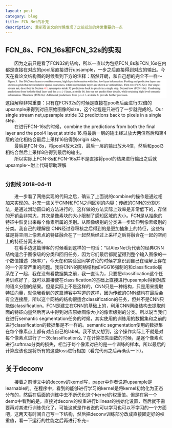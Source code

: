 ```yaml
---
layout: post
category: blog
title: FCN_Net的补充
description: 重新看论文的时候发现了之前疏忽的非常重要的一点
---
```


## FCN_8s、FCN_16s和FCN_32s的实现
　　因为之前只是看了FCN32的结构，所以一直以为包括FCN_8s和FCN_16s在内都是直接在对应的pool层直接进行upsample，一步之后直接得到对应的输出。今天在看论文结构图的时候看到下方的注释：豁然开朗，和自己想的完全不一样～
![](/downloads/FCN16&32.png)
　　这段解释非常重要：只有在FCN32s的时候是直接在pool5后面进行32倍的upsample来得到对应原始图像的size，这个过程是只进行了一步就完成的。Our single stream net,upsample stride 32 predictions back to pixels in a single step.<br>
　　在进行FCN-16s的时候，combine the predictions from both the final layer and the pool4 layer,at stride 16.将最后一层的输出经过放大两倍然后和第4层的池化相结合最后上采样16倍得到origin size。<br>
　　最后是FCN-8s，将pool4放大2倍，最后一层的输出放大4倍，然后和pool3相结合然后上采样8倍得到最后的输出。<br>
　　所以实际上FCN-8s和FCN-16s并不是直接将pool的结果进行输出之后就upsample～附上代码帮助理解

```python

```
### 分割线 2018-04-11
　　进一步看了网络实现的代码之后，确认了上面说的combine的操作是通过相加来实现的。补充一些关于CNN和FCN之间区别的内容：传统的CNN的分割方法，是通过滑动窗口的方法进行的。这样做的方法实际上效率是非常低下的，存储的开销会非常大，其次是像素块的大小限制了感知区域的大小。FCN是从抽象的特征中恢复出来每个像素所属的类别。从图像级别的分类进一步延伸到像素级别的分类。我自己的理解是
CNN经过卷积核之后得到的是更加抽象上的特征，这些特征是将空间上像素点的特征融合在了一起然后经过上采样之后将融合在一起的空间上的特征分离出来。<br>
　　在看手边这篇博客的时候看到这样的一句话：“以AlexNet为代表的经典CNN结构适合于图像级的分类和回归任务，因为它们最后都期望得到整个输入图像的一个数值描述（概率）”，今天在和实验室同学讨论的时候才意识到自己在理解上存在的一个非常严重的问题。我将CNN的网络结构如VGG16强制的和classificatio联系在了一起，我在没有看数据集之前，我一直认为，只要把classification这个任务训练好了，就可以直接使在classification的基础上直接进行upsample得到对应的语义分割的结果。但是实际上不是这样的，CNN只是一种结构，只是用来提取特征向量，就像我看到的这篇博客中写道的这样，因为传统的CNN结构在最后会有全连接层，所以这个网络的结构很适合classification的任务，但并不是CNN只能做classification。FCN是建立在CNN的基础上的，利用CNN网络结构去提取前面的特征向量然后再从中得到对应原始图像大小的像素级别的分类。所以说当我们在进行semantic segmentation任务的时候，其实使用的训练用的数据集和之前的进行classification的数据集是不一样的。semantic segmentation使用的数据集在每个像素点上都有对应自己的label。我不禁又想到，这个操作实际上不就是对每个像素点进行了一次classification么？在计算损失函数的时候，是逐个像素点进行softmax分类的损失，相当于每个像素对应的是一个训练的样本，所以最后的计算应该也是将所有的这些loss进行相加（看完代码之后再确认一下）。<br>
## 关于deconv
　　接着之前博文中的deconv的kernel写，paper中作者说道upsample是learnable的。在程序中，看到的能够进行学习的kernel是将kernel初始化为正态分布的，然后在后面的训练中去不断优化这个kernel的权重值。但是在另一个demo中看到的是，直接对deconv的权重进行bilinear的初始化设置，然后就不需要再对其进行训练优化了，可能这就是作者说的可以学习也可以不学习的一个方面吧，这两天有时间自己写一下结构，然后把deconv训练部分改成直接固定好的权重值，看一下运行的性能之后再进行补充~
